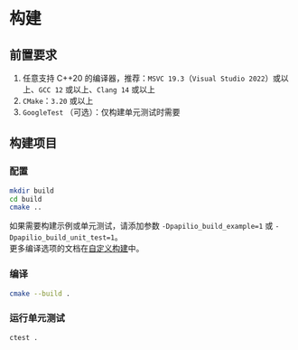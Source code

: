 # 构建
## 前置要求
1. 任意支持 C++20 的编译器，推荐：`MSVC 19.3`（`Visual Studio 2022`）或以上、`GCC 12` 或以上、`Clang 14` 或以上
2. `CMake`：`3.20` 或以上
3. `GoogleTest` （可选）：仅构建单元测试时需要

## 构建项目
### 配置
```bash
mkdir build
cd build
cmake ..
```
如果需要构建示例或单元测试，请添加参数 `-Dpapilio_build_example=1` 或 `-Dpapilio_build_unit_test=1`。  
更多编译选项的文档在[自定义构建](custom_build.md)中。

### 编译
```bash
cmake --build .
```
### 运行单元测试
```bash
ctest .
```
